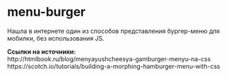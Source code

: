 # menu-burger
<p>Нашла в интернете один из способов представления бургер-меню для мобилки, без использования JS.</p>
<b>Ссылки на источники:</b></br>
http://htmlbook.ru/blog/menyayushcheesya-gamburger-menyu-na-css</br>
https://scotch.io/tutorials/building-a-morphing-hamburger-menu-with-css
